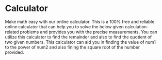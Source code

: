 # Calculator
Make math easy with our online calculator. This is a 100% free and reliable online calculator that can help you to solve the below given calculation-related problems and provides you with the precise measurements.
You can utilize this calculator to find the remainder and also to find the quotient of two given numbers.
This calculator can aid you in finding the value of num1 to the power of num2 and also fining the square root of the number provided.
